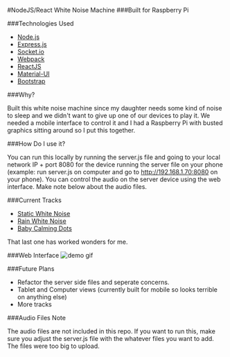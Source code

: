 #NodeJS/React White Noise Machine
###Built for Raspberry Pi

###Technologies Used

* [Node.js](https://nodejs.org)
* [Express.js](http://expressjs.com/)
* [Socket.io](http://socket.io/)
* [Webpack](https://webpack.github.io/)
* [ReactJS](https://facebook.github.io/react/)
* [Material-UI](http://www.material-ui.com/#/)
* [Bootstrap](getbootstrap.com)

###Why?

Built this white noise machine since my daughter needs some kind of noise to sleep and we didn't want to give up one of our devices to play it. We needed a mobile interface to control it and I had a Raspberry Pi with busted graphics sitting around so I put this together. 

###How Do I use it?

You can run this locally by running the server.js file and going to your local network IP + port 8080 for the device running the server file on your phone (example: run server.js on computer and go to http://192.168.1.70:8080 on your phone). You can control the audio on the server device using the web interface. Make note below about the audio files.

###Current Tracks

* [Static White Noise](https://www.youtube.com/watch?v=t0I4mTEdAf8)
* [Rain White Noise](https://www.youtube.com/watch?v=O0wRYkuzQXo)
* [Baby Calming Dots](https://www.youtube.com/watch?v=wLFjYVN3dIo)

That last one has worked wonders for me.

###Web Interface
![demo gif](./public/images/demo.gif)

###Future Plans

* Refactor the server side files and seperate concerns.
* Tablet and Computer views (currently built for mobile so looks terrible on anything else)
* More tracks

###Audio Files Note

The audio files are not included in this repo. If you want to run this, make sure you adjust the server.js file with the whatever files you want to add. The files were too big to upload.